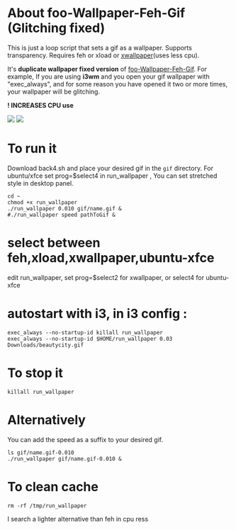 # About foo-Wallpaper-Feh-Gif (Glitching fixed)
This is just a loop script that sets a gif as a wallpaper. Supports transparency. Requires feh or xload or [xwallpaper](https://github.com/stoeckmann/xwallpaper)(uses less cpu).

It's **duplicate wallpaper fixed version** of [foo-Wallpaper-Feh-Gif](https://github.com/thomas10-10/foo-Wallpaper-Feh-Gif). For example, If you are using **i3wm** and you open your gif wallpaper with "exec_always", and for some reason you have opened it two or more times, your wallpaper will be glitching.

**! INCREASES CPU use**

<img src="https://github.com/thomas10-10/foo-Wallpaper-Feh-Gif/raw/master/desktop-animation2.gif"  />
<img src="https://github.com/thomas10-10/foo-Wallpaper-Feh-Gif/raw/master/desktop-animation4.gif"  />

# To run it
Download back4.sh and place your desired gif in the `gif` directory.
For ubuntu/xfce set prog=$select4 in run_wallpaper , You can set stretched style in desktop panel.

```
cd ~
chmod +x run_wallpaper
./run_wallpaper 0.010 gif/name.gif &
#./run_wallpaper speed pathToGif &
```

# select between feh,xload,xwallpaper,ubuntu-xfce
edit run_wallpaper, set prog=$select2 for xwallpaper, or select4 for ubuntu-xfce

# autostart with i3, in i3 config :

```
exec_always --no-startup-id killall run_wallpaper 
exec_always --no-startup-id $HOME/run_wallpaper 0.03 Downloads/beautycity.gif
```

# To stop it
```
killall run_wallpaper
```

# Alternatively

You can add the speed as a suffix to your desired gif.

```
ls gif/name.gif-0.010
./run_wallpaper gif/name.gif-0.010 &
```


# To clean cache
 ```
rm -rf /tmp/run_wallpaper
```

I search a lighter alternative than feh in cpu ress




